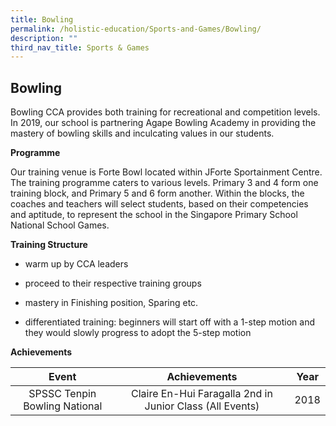 ```yaml
---
title: Bowling
permalink: /holistic-education/Sports-and-Games/Bowling/
description: ""
third_nav_title: Sports & Games
---
```

## Bowling

Bowling CCA provides both training for recreational and competition levels. In 2019, our school is partnering Agape Bowling Academy in providing the mastery of bowling skills and inculcating values in our students.   
  
**Programme**  

Our training venue is Forte Bowl located within JForte Sportainment Centre. The training programme caters to various levels. Primary 3 and 4 form one training block, and Primary 5 and 6 form another. Within the blocks, the coaches and teachers will select students, based on their competencies and aptitude, to represent the school in the Singapore Primary School National School Games.  
  
**Training Structure**  

*   warm up by CCA leaders
*   proceed to their respective training groups  
    
*   mastery in Finishing position, Sparing etc.  
    
*   differentiated training: beginners will start off with a 1-step motion and they would slowly progress to adopt the 5-step motion  
    

**Achievements**

|             Event             |                       Achievements                       | Year |
|:-----------------------------:|:--------------------------------------------------------:|:----:|
| SPSSC Tenpin Bowling National | Claire En-Hui Faragalla 2nd in Junior Class (All Events) | 2018 |